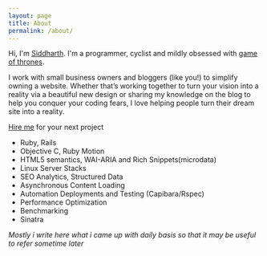 ```yaml
---
layout: page
title: About
permalink: /about/
---
```


Hi, I'm [Siddharth](https://github.com/sidtri). I'm a programmer, cyclist and mildly obsessed with [game of thrones](http://www.hbo.com/game-of-thrones).

I work with small business owners and bloggers (like you!) to simplify owning a website. Whether that’s working together to turn your vision into a reality via a beautiful new design or sharing my knowledge on the blog to help you conquer your coding fears, I love helping people turn their dream site into a reality.

[Hire me](mailto:koolspy.siddhu@gmail.com) for your next project

* Ruby, Rails
* Objective C, Ruby Motion
* HTML5 semantics, WAI-ARIA and Rich Snippets(microdata)
* Linux Server Stacks
* SEO Analytics, Structured Data
* Asynchronous Content Loading
* Automation Deployments and Testing (Capibara/Rspec)
* Performance Optimization
* Benchmarking
* Sinatra

*Mostly i write here what i came up with daily basis so that it may be useful to refer sometime later*
